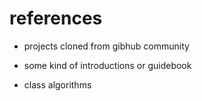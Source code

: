 # references
+ projects cloned from gibhub community 
- some kind of introductions or guidebook
+ class algorithms
